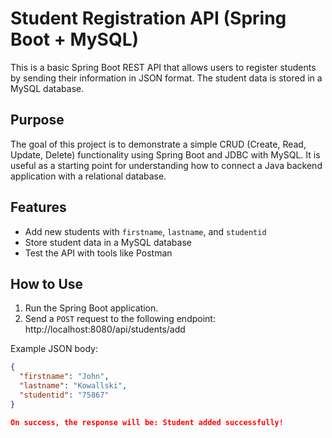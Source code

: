 # Student Registration API (Spring Boot + MySQL)

This is a basic Spring Boot REST API that allows users to register students by sending their information in JSON format. The student data is stored in a MySQL database.

## Purpose

The goal of this project is to demonstrate a simple CRUD (Create, Read, Update, Delete) functionality using Spring Boot and JDBC with MySQL. It is useful as a starting point for understanding how to connect a Java backend application with a relational database.

## Features

- Add new students with `firstname`, `lastname`, and `studentid`
- Store student data in a MySQL database
- Test the API with tools like Postman

## How to Use

1. Run the Spring Boot application.
2. Send a `POST` request to the following endpoint: http://localhost:8080/api/students/add


 Example JSON body:
```json
{
  "firstname": "John",
  "lastname": "Kowallski",
  "studentid": "75867"
}

On success, the response will be: Student added successfully!


